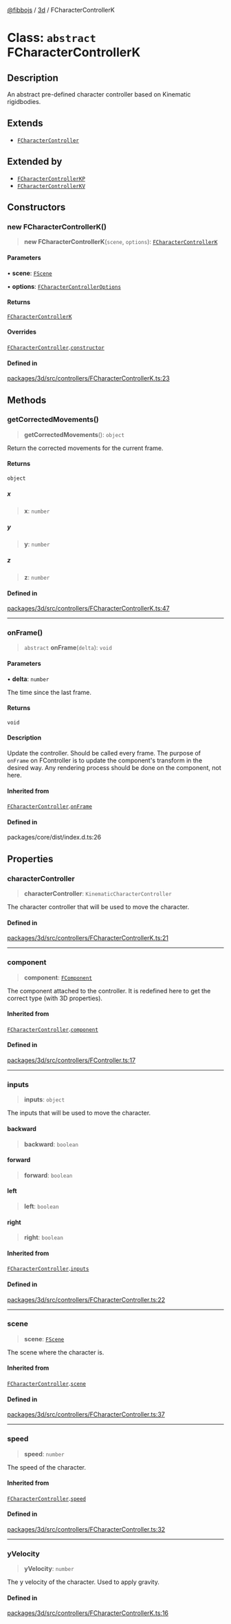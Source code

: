 [@fibbojs](/api/index) / [3d](/api/3d) / FCharacterControllerK

# Class: `abstract` FCharacterControllerK

## Description

An abstract pre-defined character controller based on Kinematic rigidbodies.

## Extends

- [`FCharacterController`](FCharacterController.md)

## Extended by

- [`FCharacterControllerKP`](FCharacterControllerKP.md)
- [`FCharacterControllerKV`](FCharacterControllerKV.md)

## Constructors

### new FCharacterControllerK()

> **new FCharacterControllerK**(`scene`, `options`): [`FCharacterControllerK`](FCharacterControllerK.md)

#### Parameters

• **scene**: [`FScene`](FScene.md)

• **options**: [`FCharacterControllerOptions`](../interfaces/FCharacterControllerOptions.md)

#### Returns

[`FCharacterControllerK`](FCharacterControllerK.md)

#### Overrides

[`FCharacterController`](FCharacterController.md).[`constructor`](FCharacterController.md#constructors)

#### Defined in

[packages/3d/src/controllers/FCharacterControllerK.ts:23](https://github.com/fibbojs/fibbo/blob/ca6e10de1cfed8b8d44a28a82c206333ede11c84/packages/3d/src/controllers/FCharacterControllerK.ts#L23)

## Methods

### getCorrectedMovements()

> **getCorrectedMovements**(): `object`

Return the corrected movements for the current frame.

#### Returns

`object`

##### x

> **x**: `number`

##### y

> **y**: `number`

##### z

> **z**: `number`

#### Defined in

[packages/3d/src/controllers/FCharacterControllerK.ts:47](https://github.com/fibbojs/fibbo/blob/ca6e10de1cfed8b8d44a28a82c206333ede11c84/packages/3d/src/controllers/FCharacterControllerK.ts#L47)

***

### onFrame()

> `abstract` **onFrame**(`delta`): `void`

#### Parameters

• **delta**: `number`

The time since the last frame.

#### Returns

`void`

#### Description

Update the controller. Should be called every frame.
The purpose of `onFrame` on FController is to update the component's transform in the desired way.
Any rendering process should be done on the component, not here.

#### Inherited from

[`FCharacterController`](FCharacterController.md).[`onFrame`](FCharacterController.md#onframe)

#### Defined in

packages/core/dist/index.d.ts:26

## Properties

### characterController

> **characterController**: `KinematicCharacterController`

The character controller that will be used to move the character.

#### Defined in

[packages/3d/src/controllers/FCharacterControllerK.ts:21](https://github.com/fibbojs/fibbo/blob/ca6e10de1cfed8b8d44a28a82c206333ede11c84/packages/3d/src/controllers/FCharacterControllerK.ts#L21)

***

### component

> **component**: [`FComponent`](FComponent.md)

The component attached to the controller.
It is redefined here to get the correct type (with 3D properties).

#### Inherited from

[`FCharacterController`](FCharacterController.md).[`component`](FCharacterController.md#component)

#### Defined in

[packages/3d/src/controllers/FController.ts:17](https://github.com/fibbojs/fibbo/blob/ca6e10de1cfed8b8d44a28a82c206333ede11c84/packages/3d/src/controllers/FController.ts#L17)

***

### inputs

> **inputs**: `object`

The inputs that will be used to move the character.

#### backward

> **backward**: `boolean`

#### forward

> **forward**: `boolean`

#### left

> **left**: `boolean`

#### right

> **right**: `boolean`

#### Inherited from

[`FCharacterController`](FCharacterController.md).[`inputs`](FCharacterController.md#inputs)

#### Defined in

[packages/3d/src/controllers/FCharacterController.ts:22](https://github.com/fibbojs/fibbo/blob/ca6e10de1cfed8b8d44a28a82c206333ede11c84/packages/3d/src/controllers/FCharacterController.ts#L22)

***

### scene

> **scene**: [`FScene`](FScene.md)

The scene where the character is.

#### Inherited from

[`FCharacterController`](FCharacterController.md).[`scene`](FCharacterController.md#scene)

#### Defined in

[packages/3d/src/controllers/FCharacterController.ts:37](https://github.com/fibbojs/fibbo/blob/ca6e10de1cfed8b8d44a28a82c206333ede11c84/packages/3d/src/controllers/FCharacterController.ts#L37)

***

### speed

> **speed**: `number`

The speed of the character.

#### Inherited from

[`FCharacterController`](FCharacterController.md).[`speed`](FCharacterController.md#speed)

#### Defined in

[packages/3d/src/controllers/FCharacterController.ts:32](https://github.com/fibbojs/fibbo/blob/ca6e10de1cfed8b8d44a28a82c206333ede11c84/packages/3d/src/controllers/FCharacterController.ts#L32)

***

### yVelocity

> **yVelocity**: `number`

The y velocity of the character. Used to apply gravity.

#### Defined in

[packages/3d/src/controllers/FCharacterControllerK.ts:16](https://github.com/fibbojs/fibbo/blob/ca6e10de1cfed8b8d44a28a82c206333ede11c84/packages/3d/src/controllers/FCharacterControllerK.ts#L16)
